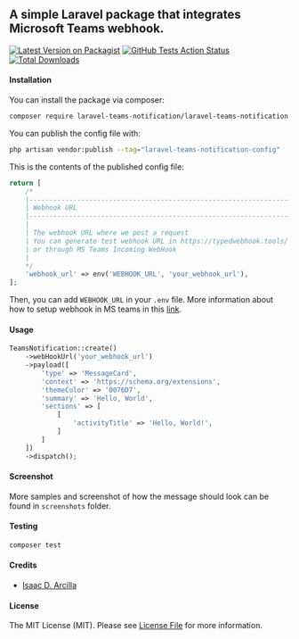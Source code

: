## A simple Laravel package that integrates Microsoft Teams webhook.

[![Latest Version on Packagist](https://img.shields.io/packagist/v/laravel-teams-notification/laravel-teams-notification.svg?style=flat-square)](https://packagist.org/packages/laravel-teams-notification/laravel-teams-notification)
[![GitHub Tests Action Status](https://img.shields.io/github/actions/workflow/status/isaacdarcilla/laravel-teams-notification/run-tests.yml?branch=main&label=tests&style=flat-square)](https://github.com/isaacdarcilla/laravel-teams-notification/actions?query=workflow%3Arun-tests+branch%3Amain)
[![Total Downloads](https://img.shields.io/packagist/dt/laravel-teams-notification/laravel-teams-notification.svg?style=flat-square)](https://packagist.org/packages/laravel-teams-notification/laravel-teams-notification)

#### Installation

You can install the package via composer:

```bash
composer require laravel-teams-notification/laravel-teams-notification
```

You can publish the config file with:

```bash
php artisan vendor:publish --tag="laravel-teams-notification-config"
```

This is the contents of the published config file:

```php
return [
    /*
    |--------------------------------------------------------------------------
    | Webhook URL
    |--------------------------------------------------------------------------
    |
    | The webhook URL where we post a request
    | You can generate test webhook URL in https://typedwebhook.tools/ 
    | or through MS Teams Incoming WebHook
    |
    */
    'webhook_url' => env('WEBHOOK_URL', 'your_webhook_url'),
];
```

Then, you can add `WEBHOOK_URL` in your `.env` file. More information about how to setup webhook in MS teams in
this [link](https://learn.microsoft.com/en-us/microsoftteams/platform/webhooks-and-connectors/how-to/add-incoming-webhook?tabs=dotnet).

#### Usage

```php
TeamsNotification::create()
    ->webHookUrl('your_webhook_url')
    ->payload([
        'type' => 'MessageCard',
        'context' => 'https://schema.org/extensions',
        'themeColor' => '0076D7',
        'summary' => 'Hello, World',
        'sections' => [
            [
                'activityTitle' => 'Hello, World!',
            ]
        ]
    ])
    ->dispatch();
```

#### Screenshot

More samples and screenshot of how the message should look can be found in `screenshots` folder.

#### Testing

```bash
composer test
```

#### Credits

- [Isaac D. Arcilla](https://github.com/isaacdarcilla)

#### License

The MIT License (MIT). Please see [License File](LICENSE.md) for more information.
